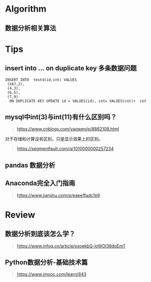 # Algorithm

## 数据分析相关算法


# Tips

## insert into ... on duplicate key 多条数据问题

```
INSERT INTO  test4(id,cnt) VALUES
 (167,2),
 (4,3),
 (6,5),
 (7,9)
  ON DUPLICATE KEY UPDATE id = VALUES(id), cnt= VALUES(cnt)+  cnt 
```


## mysql中int(3)与int(11)有什么区别吗？

> https://www.cnblogs.com/yaowen/p/8862108.html

对于存储和计算没有区别，只是显示效果上的区别。

> https://segmentfault.com/q/1010000000257234


## pandas 数据分析

## Anaconda完全入门指南

> https://www.jianshu.com/p/eaee1fadc1e9

# Review

## 数据分析到底该怎么学？

> https://www.infoq.cn/article/oxoekbQ-loWOl38doEmT

## Python数据分析-基础技术篇

> https://www.imooc.com/learn/843
